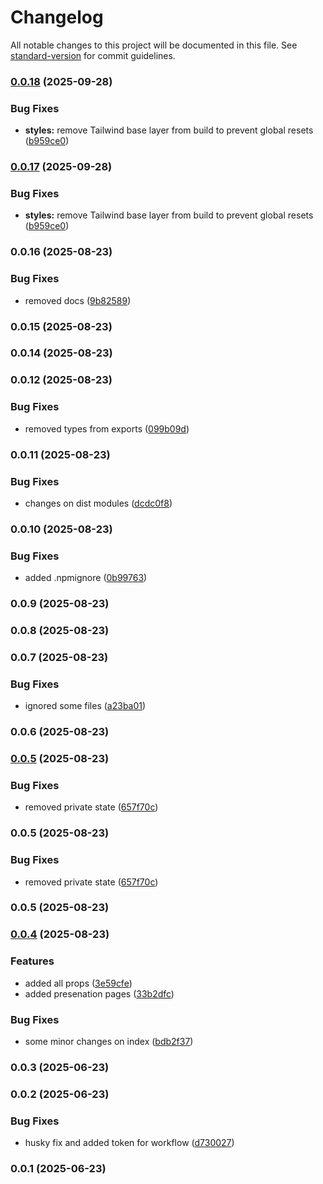 # Changelog

All notable changes to this project will be documented in this file. See [standard-version](https://github.com/conventional-changelog/standard-version) for commit guidelines.

### [0.0.18](https://github.com/muhazAhmed/react-stepwise/compare/v0.0.16...v0.0.18) (2025-09-28)


### Bug Fixes

* **styles:** remove Tailwind base layer from build to prevent global resets ([b959ce0](https://github.com/muhazAhmed/react-stepwise/commit/b959ce01f97ca3a95396a1547f2f5dbbb44a99ec))

### [0.0.17](https://github.com/muhazAhmed/react-stepwise/compare/v0.0.16...v0.0.17) (2025-09-28)


### Bug Fixes

* **styles:** remove Tailwind base layer from build to prevent global resets ([b959ce0](https://github.com/muhazAhmed/react-stepwise/commit/b959ce01f97ca3a95396a1547f2f5dbbb44a99ec))

### 0.0.16 (2025-08-23)


### Bug Fixes

* removed docs ([9b82589](https://github.com/muhazAhmed/react-stepwise/commit/9b82589183caf61a38817d7f44f6195685bb3d5b))

### 0.0.15 (2025-08-23)

### 0.0.14 (2025-08-23)

### 0.0.12 (2025-08-23)


### Bug Fixes

* removed types from exports ([099b09d](https://github.com/muhazAhmed/react-stepwise/commit/099b09dba7559e81691576dece46f416a76ec8e9))

### 0.0.11 (2025-08-23)


### Bug Fixes

* changes on dist modules ([dcdc0f8](https://github.com/muhazAhmed/react-stepwise/commit/dcdc0f8d00da30cd708fc8fd7d4c36ea6bde8ec5))

### 0.0.10 (2025-08-23)


### Bug Fixes

* added .npmignore ([0b99763](https://github.com/muhazAhmed/react-stepwise/commit/0b9976383c478e5e32bf37435c3ec4117a42b98d))

### 0.0.9 (2025-08-23)

### 0.0.8 (2025-08-23)

### 0.0.7 (2025-08-23)


### Bug Fixes

* ignored some files ([a23ba01](https://github.com/muhazAhmed/react-stepwise/commit/a23ba01cb3df24d191e6c85d45488cf550571308))

### 0.0.6 (2025-08-23)

### [0.0.5](https://github.com/muhazAhmed/react-stepwise/compare/v0.0.4...v0.0.5) (2025-08-23)


### Bug Fixes

* removed private state ([657f70c](https://github.com/muhazAhmed/react-stepwise/commit/657f70ce62fc97bd637193fb6db2d87530ecf95b))

### 0.0.5 (2025-08-23)


### Bug Fixes

* removed private state ([657f70c](https://github.com/muhazAhmed/react-stepwise/commit/657f70ce62fc97bd637193fb6db2d87530ecf95b))

### 0.0.5 (2025-08-23)

### [0.0.4](https://github.com/muhazAhmed/react-stepwise/compare/v0.0.3...v0.0.4) (2025-08-23)


### Features

* added all props ([3e59cfe](https://github.com/muhazAhmed/react-stepwise/commit/3e59cfedbda7fc29be755d9fe8617b6aee4dd8a2))
* added presenation pages ([33b2dfc](https://github.com/muhazAhmed/react-stepwise/commit/33b2dfc07da1bb3ee81d197d214a3d2548f4f89a))


### Bug Fixes

* some minor changes on index ([bdb2f37](https://github.com/muhazAhmed/react-stepwise/commit/bdb2f371e75f7859511b1e6c633146b15c22843c))

### 0.0.3 (2025-06-23)

### 0.0.2 (2025-06-23)


### Bug Fixes

* husky fix and added token for workflow ([d730027](https://github.com/muhazAhmed/react-stepwise/commit/d730027ece99be66eb1d08e3323713b35a34972e))

### 0.0.1 (2025-06-23)
